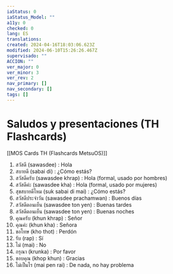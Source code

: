 ```yaml
---
iaStatus: 0
iaStatus_Model: ""
a11y: 0
checked: 0
lang: ES
translations: 
created: 2024-04-16T18:03:06.623Z
modified: 2024-06-10T15:26:26.467Z
supervisado: ""
ACCION: ""
ver_major: 0
ver_minor: 3
ver_rev: 2
nav_primary: []
nav_secondary: []
tags: []
---
```

# Saludos y presentaciones (TH Flashcards)

[[MOS Cards TH (Flashcards MetsuOS)]]

1. สวัสดี (sawasdee) : Hola
2. สบายดี (sabai di) : ¿Cómo estás?
3. สวัสดีครับ (sawasdee khrap) : Hola (formal, usado por hombres)
4. สวัสดีค่ะ (sawasdee kha) : Hola (formal, usado por mujeres)
5. สุขสบายดีไหม (suk sabai di mai) : ¿Cómo estás?
6. สวัสดี​ประจำวัน (sawasdee prachamwan) : Buenos días
7. สวัสดี​ตอนเย็น (sawasdee ton yen) : Buenas tardes
8. สวัสดี​ตอนเย็น (sawasdee ton yen) : Buenas noches
9. คุณครับ (khun khrap) : Señor
10. คุณค่ะ (khun kha) : Señora
11. ขอโทษ (kho thot) : Perdón
12. รับ (rap) : Sí
13. ไม่ (mai) : No
14. กรุณา (krunka) : Por favor
15. ขอบคุณ (khop khun) : Gracias
16. ไม่เป็นไร (mai pen rai) : De nada, no hay problema
